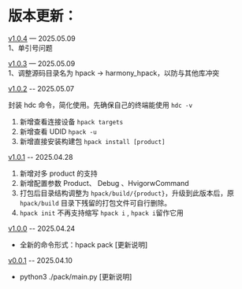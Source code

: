 # 版本更新：

[v1.0.4](https://github.com/iHongRen/hpack/releases/tag/v1.0.4)  — 2025.05.09  
1、单引号问题

[v1.0.3](https://github.com/iHongRen/hpack/releases/tag/v1.0.3)  — 2025.05.09  
1、调整源码目录名为 hpack -> harmony_hpack，以防与其他库冲突


[v1.0.2](https://github.com/iHongRen/hpack/releases/tag/v1.0.2)  -- 2025.05.07

封装 hdc 命令，简化使用。先确保自己的终端能使用 `hdc -v`

1. 新增查看连接设备 `hpack targets`
2. 新增查看 UDID `hpack -u`
3. 新增直接安装构建包 `hpack install [product]` 

[v1.0.1](https://github.com/iHongRen/hpack/releases/tag/v1.0.1)  -- 2025.04.28

1. 新增对多 product 的支持
2. 新增配置参数 Product、 Debug 、HvigorwCommand
3. 打包后目录结构调整为 `hpack/build/{product}`，升级到此版本后，原 `hpack/build` 目录下残留的打包文件可自行删除。
4. `hpack init` 不再支持缩写 `hpack i` , `hpack i`留作它用

[v1.0.0](https://github.com/iHongRen/hpack/releases/tag/v1.0.0)  -- 2025.04.24
* 全新的命令形式：hpack pack [更新说明]  


[v0.0.1](https://github.com/iHongRen/hpack/tree/0.0.1)  -- 2025.04.10

*  python3 ./pack/main.py [更新说明]